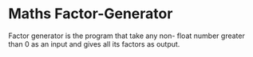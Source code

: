 # Maths Factor-Generator
Factor generator is the program that take any non- float number greater than 0 as an input and gives all its factors as output.
